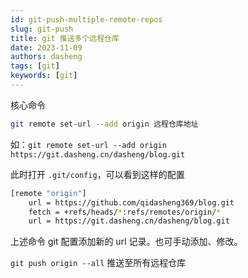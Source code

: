 ```yaml
---
id: git-push-multiple-remote-repos
slug: git-push
title: git 推送多个远程仓库
date: 2023-11-09
authors: dasheng
tags: [git]
keywords: [git]
---
```


<!-- truncate -->

核心命令

```bash
git remote set-url --add origin 远程仓库地址
```

如：`git remote set-url --add origin https://git.dasheng.cn/dasheng/blog.git`

此时打开 `.git/config`，可以看到这样的配置

```bash {4}
[remote "origin"]
    url = https://github.com/qidasheng369/blog.git
    fetch = +refs/heads/*:refs/remotes/origin/*
    url = https://git.dasheng.cn/dasheng/blog.git
```

上述命令 git 配置添加新的 url 记录。也可手动添加、修改。

`git push origin --all` 推送至所有远程仓库
